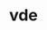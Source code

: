 ---
title: "vde"
layout: cache
categories: [package, develop-2025-03-09]
meta: {"compilers": ["apple-clang@=16.0.0"], "num_specs": 1, "num_specs_by_stack": {"developer-tools-darwin": 1, "root": 1}, "oss": ["sequoia"], "platforms": ["darwin"], "stacks": ["developer-tools-darwin", "root"], "targets": ["aarch64"], "versions": ["2.3.3"]}
spec_details: [{"compiler": "apple-clang@=16.0.0", "hash": "t7vp7ejbso4lu7t76enxjoubwfhxkol6", "os": "sequoia", "platform": "darwin", "size": "-", "stacks": ["developer-tools-darwin", "root"], "target": "aarch64", "variants": ["build_system=autotools"], "versions": ["2.3.3"]}]
---